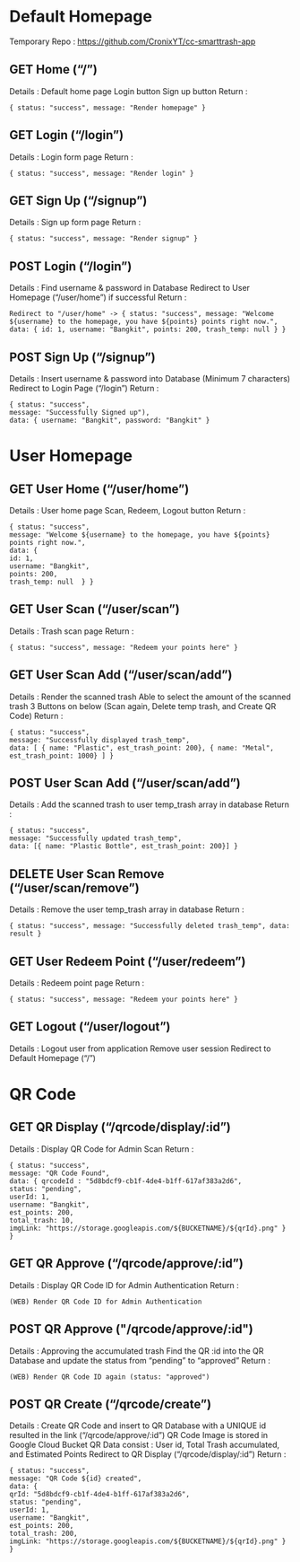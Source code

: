 # Default Homepage
Temporary Repo : https://github.com/CronixYT/cc-smarttrash-app
## GET Home (“/”)
Details :
Default home page
Login button
Sign up button
	Return : 
```
{ status: "success", message: "Render homepage" }
```

## GET Login (“/login”)
Details : 
Login form page
Return : 
```
{ status: "success", message: "Render login" }
```

## GET Sign Up (“/signup”)
Details : 
Sign up form page
Return : 
```
{ status: "success", message: "Render signup" }
```

## POST Login (“/login”)
Details : 
Find username & password in Database
Redirect to User Homepage (“/user/home”) if successful
	Return :
```
Redirect to "/user/home" -> { status: "success", message: "Welcome ${username} to the homepage, you have ${points} points right now.", data: { id: 1, username: "Bangkit", points: 200, trash_temp: null } }
```

	
## POST Sign Up (“/signup”)
Details : 
Insert username & password into Database (Minimum 7 characters)
Redirect to Login Page (“/login”)
	Return : 
```
{ status: "success", 
message: "Successfully Signed up"), 
data: { username: "Bangkit", password: "Bangkit" }
```


# User Homepage
## GET User Home (“/user/home”)
Details : 
User home page
Scan, Redeem, Logout button
Return : 
```
{ status: "success", 
message: "Welcome ${username} to the homepage, you have ${points} points right now.", 
data: { 
id: 1, 
username: "Bangkit", 
points: 200, 
trash_temp: null  } }
```

## GET User Scan (“/user/scan”)
Details : 
Trash scan page
	Return : 
```
{ status: "success", message: "Redeem your points here" }
```

## GET User Scan Add (“/user/scan/add”)
Details : 
Render the scanned trash
Able to select the amount of the scanned trash
3 Buttons on below (Scan again, Delete temp trash, and Create QR Code)
	Return : 
```
{ status: "success", 
message: "Successfully displayed trash_temp", 
data: [ { name: "Plastic", est_trash_point: 200}, { name: "Metal", est_trash_point: 1000} ] }
```

## POST User Scan Add (“/user/scan/add”)
Details : 
Add the scanned trash to user temp_trash array in database
	Return : 
```
{ status: "success", 
message: "Successfully updated trash_temp", 
data: [{ name: "Plastic Bottle", est_trash_point: 200}] }
```

## DELETE User Scan Remove (“/user/scan/remove”)
Details : 
Remove the user temp_trash array in database
	Return : 
```
{ status: "success", message: "Successfully deleted trash_temp", data: result }
```

## GET User Redeem Point (“/user/redeem”)
Details : 
Redeem point page
	Return : 
```
{ status: "success", message: "Redeem your points here" }
```

## GET Logout (“/user/logout”)
Details : 
Logout user from application
Remove user session
Redirect to Default Homepage (“/”)

# QR Code
## GET QR Display (“/qrcode/display/:id”)
Details : 
Display QR Code for Admin Scan
	Return : 
```
{ status: "success", 
message: "QR Code Found", 
data: { qrcodeId : "5d8bdcf9-cb1f-4de4-b1ff-617af383a2d6", 
status: "pending", 
userId: 1, 
username: "Bangkit", 
est_points: 200, 
total_trash: 10, 
imgLink: "https://storage.googleapis.com/${BUCKETNAME}/${qrId}.png" } }
```

## GET QR Approve (“/qrcode/approve/:id”)
Details : 
Display QR Code ID for Admin Authentication
	Return : 
```
(WEB) Render QR Code ID for Admin Authentication
```

## POST QR Approve ("/qrcode/approve/:id")
Details :
Approving the accumulated trash
Find the QR :id into the QR Database and update the status from “pending” to “approved”
	Return :
```
(WEB) Render QR Code ID again (status: "approved")
```

## POST QR Create (“/qrcode/create”)
Details : 
Create QR Code and insert to QR Database with a UNIQUE id resulted in the link (“/qrcode/approve/:id”)
QR Code Image is stored in Google Cloud Bucket
QR Data consist : User id, Total Trash accumulated, and Estimated Points
Redirect to QR Display (“/qrcode/display/:id”)
	Return : 
```
{ status: "success", 
message: "QR Code ${id} created", 
data: { 
qrId: "5d8bdcf9-cb1f-4de4-b1ff-617af383a2d6", 
status: "pending", 
userId: 1, 
username: "Bangkit", 
est_points: 200, 
total_trash: 200, 
imgLink: "https://storage.googleapis.com/${BUCKETNAME}/${qrId}.png" } }
```
